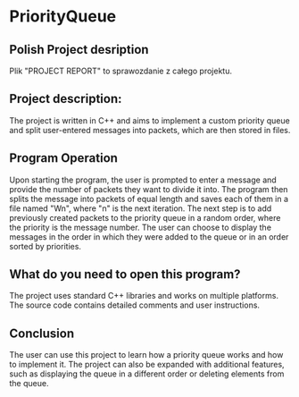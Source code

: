 # PriorityQueue
## Polish Project desription 
Plik "PROJECT REPORT" to sprawozdanie z całego projektu.

## Project description:

The project is written in C++ and aims to implement a custom priority queue and split user-entered messages into packets, which are then stored in files.

## Program Operation

Upon starting the program, the user is prompted to enter a message and provide the number of packets they want to divide it into. 
The program then splits the message into packets of equal length and saves each of them in a file named "Wn", where "n" is the next iteration.
The next step is to add previously created packets to the priority queue in a random order, where the priority is the message number. 
The user can choose to display the messages in the order in which they were added to the queue or in an order sorted by priorities.


## What do you need to open this program?
The project uses standard C++ libraries and works on multiple platforms. The source code contains detailed comments and user instructions.

## Conclusion
The user can use this project to learn how a priority queue works and how to implement it.
The project can also be expanded with additional features, such as displaying the queue in a different order or deleting elements from the queue.
